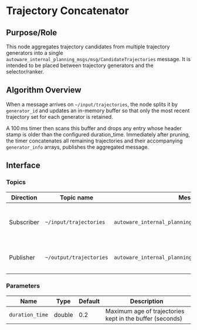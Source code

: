 # Trajectory Concatenator

## Purpose/Role

This node aggregates trajectory candidates from multiple trajectory generators into a single `autoware_internal_planning_msgs/msg/CandidateTrajectories` message. It is intended to be placed between trajectory generators and the selector/ranker.

## Algorithm Overview

When a message arrives on `~/input/trajectories`, the node splits it by `generator_id` and updates an in-memory buffer so that only the most recent trajectory set for each generator is retained.

A 100 ms timer then scans this buffer and drops any entry whose header stamp is older than the configured duration_time. Immediately after pruning, the timer concatenates all remaining trajectories and their accompanying `generator_info` arrays, publishes the aggregated message.

## Interface

### Topics

| Direction  | Topic name              | Message Type                                                | Description                                    |
| ---------- | ----------------------- | ----------------------------------------------------------- | ---------------------------------------------- |
| Subscriber | `~/input/trajectories`  | `autoware_internal_planning_msgs/msg/CandidateTrajectories` | Trajectory sets produced by each generator     |
| Publisher  | `~/output/trajectories` | `autoware_internal_planning_msgs/msg/CandidateTrajectories` | Concatenated list of all buffered trajectories |

### Parameters

| Name            | Type   | Default | Description                                              |
| --------------- | ------ | ------- | -------------------------------------------------------- |
| `duration_time` | double | 0.2     | Maximum age of trajectories kept in the buffer (seconds) |
